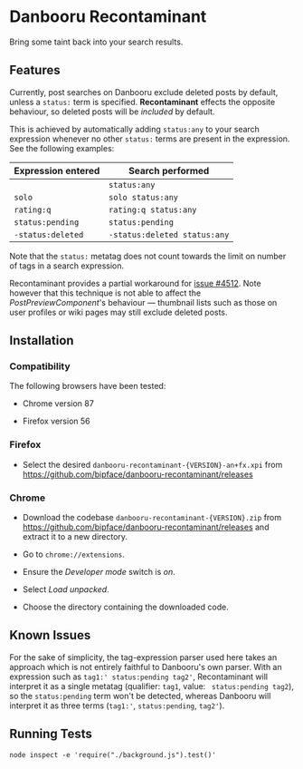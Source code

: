 # Danbooru Recontaminant

Bring some taint back into your search results.

## Features

Currently, post searches on Danbooru exclude deleted posts by default, unless
a `status:` term is specified. **Recontaminant** effects the opposite
behaviour, so deleted posts will be *included* by default.

This is achieved by automatically adding `status:any` to your search expression
whenever no other `status:` terms are present in the expression.
See the following examples:

Expression entered | Search performed
--- | ---
` ` | `status:any`
`solo` | `solo status:any`
`rating:q` | `rating:q status:any`
`status:pending` | `status:pending`
`-status:deleted` | `-status:deleted status:any`

Note that the `status:` metatag does not count towards the limit on number of
tags in a search expression.

Recontaminant provides a partial workaround for
[issue #4512](https://github.com/danbooru/danbooru/issues/4512).
Note however that this technique is not able to affect the
*PostPreviewComponent*'s behaviour — thumbnail lists such as those on
user profiles or wiki pages may still exclude deleted posts.

## Installation

### Compatibility

The following browsers have been tested:

- Chrome version 87

- Firefox version 56

### Firefox

- Select the desired `danbooru-recontaminant-{VERSION}-an+fx.xpi`
from https://github.com/bipface/danbooru-recontaminant/releases

### Chrome

- Download the codebase `danbooru-recontaminant-{VERSION}.zip`
from https://github.com/bipface/danbooru-recontaminant/releases
and extract it to a new directory.

- Go to `chrome://extensions`.

- Ensure the *Developer mode* switch is *on*.

- Select *Load unpacked*.

- Choose the directory containing the downloaded code.

## Known Issues

For the sake of simplicity, the tag-expression parser used here takes an
approach which is not entirely faithful to Danbooru's own parser.
With an expression such as `tag1:' status:pending tag2'`,
Recontaminant will interpret it as a single metatag
(qualifier: `tag1`, value: ` status:pending tag2`), so the `status:pending` term
won't be detected, whereas Danbooru will interpret it as three terms
(`tag1:'`, `status:pending`, `tag2'`).

## Running Tests

`node inspect -e 'require("./background.js").test()'`

